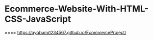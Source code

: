 # Ecommerce-Website-With-HTML-CSS-JavaScript
==== https://ayobami1234567.github.io/EcommerceProject/




